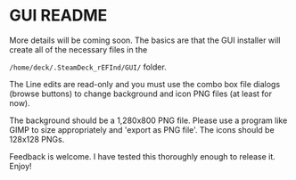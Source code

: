 # **GUI README**

More details will be coming soon. The basics are that the GUI installer will create all of the necessary files in the

`/home/deck/.SteamDeck_rEFInd/GUI/` folder. 

The Line edits are read-only and you must use the combo box file dialogs (browse buttons) to change background and icon PNG files (at least for now).

The background should be a 1,280x800 PNG file. Please use a program like GIMP to size appropriately and 'export as PNG file'. The icons should be 128x128 PNGs.

Feedback is welcome. I have tested this thoroughly enough to release it. Enjoy!
